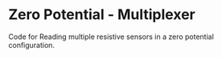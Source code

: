 # Zero Potential - Multiplexer 

Code for Reading multiple resistive sensors in a zero potential configuration.
